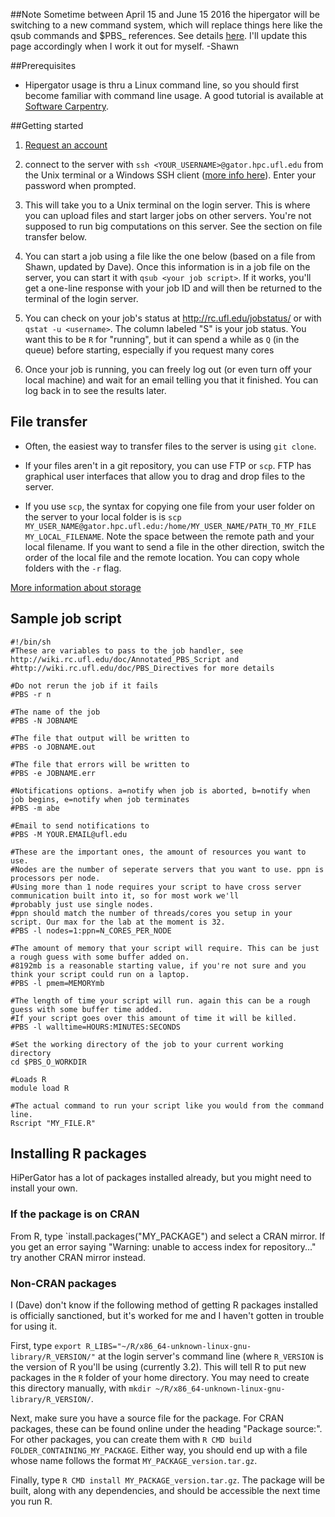 ##Note
Sometime between April 15 and June 15 2016 the hipergator will be switching to a new command system, which will replace things here like the qsub commands and $PBS_ references. See details [here](http://wiki.rc.ufl.edu/doc/PBS2SLURM_Command_Reference). I'll update this page accordingly when I work it out for myself. -Shawn

##Prerequisites
* Hipergator usage is thru a Linux command line, so you should first become familiar with command line usage. A good tutorial is available at [Software Carpentry](http://swcarpentry.github.io/shell-novice/02-create.html). 

##Getting started
1. [Request an account](http://www.rc.ufl.edu/help/account-request/)

2. connect to the server with `ssh <YOUR_USERNAME>@gator.hpc.ufl.edu` from the Unix terminal or a Windows SSH client ([more info here](http://wiki.hpc.ufl.edu/doc/Getting_Started)). Enter your password when prompted.

3. This will take you to a Unix terminal on the login server.  This is where you can upload files and start larger jobs on other servers. You're not supposed to run big computations on this server. See the section on file transfer below. 

4. You can start a job using a file like the one below (based on a file from Shawn, updated by Dave). Once this information is in a job file on the server, you can start it with `qsub <your job script>`. If it works, you'll get a one-line response with your job ID and will then be returned to the terminal of the login server.

5. You can check on your job's status at http://rc.ufl.edu/jobstatus/ or with `qstat -u <username>`. The column labeled "S" is your job status. You want this to be `R` for "running", but it can spend a while as `Q` (in the queue) before starting, especially if you request many cores

6. Once your job is running, you can freely log out (or even turn off your local machine) and wait for an email telling you that it finished.  You can log back in to see the results later.

## File transfer

* Often, the easiest way to transfer files to the server is using `git clone`.

* If your files aren't in a git repository, you can use FTP or `scp`.  FTP has graphical user interfaces that allow you to drag and drop files to the server.

* If you use `scp`, the syntax for copying one file from your user folder on the server to your local folder is is `scp MY_USER_NAME@gator.hpc.ufl.edu:/home/MY_USER_NAME/PATH_TO_MY_FILE MY_LOCAL_FILENAME`. Note the space between the remote path and your local filename. If you want to  send a file in the other direction, switch the order of the local file and the remote location.  You can copy whole folders with the `-r` flag.

[More information about storage](https://www.rc.ufl.edu/about/policies/storage/)


## Sample job script

```
#!/bin/sh
#These are variables to pass to the job handler, see http://wiki.rc.ufl.edu/doc/Annotated_PBS_Script and
#http://wiki.rc.ufl.edu/doc/PBS_Directives for more details

#Do not rerun the job if it fails
#PBS -r n

#The name of the job
#PBS -N JOBNAME

#The file that output will be written to
#PBS -o JOBNAME.out

#The file that errors will be written to
#PBS -e JOBNAME.err

#Notifications options. a=notify when job is aborted, b=notify when job begins, e=notify when job terminates
#PBS -m abe

#Email to send notifications to
#PBS -M YOUR.EMAIL@ufl.edu

#These are the important ones, the amount of resources you want to use.
#Nodes are the number of seperate servers that you want to use. ppn is processors per node.
#Using more than 1 node requires your script to have cross server communication built into it, so for most work we'll
#probably just use single nodes.
#ppn should match the number of threads/cores you setup in your script. Our max for the lab at the moment is 32.
#PBS -l nodes=1:ppn=N_CORES_PER_NODE

#The amount of memory that your script will require. This can be just a rough guess with some buffer added on.
#8192mb is a reasonable starting value, if you're not sure and you think your script could run on a laptop.
#PBS -l pmem=MEMORYmb

#The length of time your script will run. again this can be a rough guess with some buffer time added.
#If your script goes over this amount of time it will be killed. 
#PBS -l walltime=HOURS:MINUTES:SECONDS

#Set the working directory of the job to your current working directory
cd $PBS_O_WORKDIR

#Loads R
module load R

#The actual command to run your script like you would from the command line.
Rscript "MY_FILE.R"
```

## Installing R packages

HiPerGator has a lot of packages installed already, but you might need to install your own.

### If the package is on CRAN

From R, type `install.packages("MY_PACKAGE") and select a CRAN mirror.  If you get an error saying "Warning: unable to access index for repository..." try another CRAN mirror instead.

### Non-CRAN packages

I (Dave) don't know if the following method of getting R packages installed is officially sanctioned, but it's worked for me and I haven't gotten in trouble for using it.

First, type `export R_LIBS="~/R/x86_64-unknown-linux-gnu-library/R_VERSION/"` at the login server's command line (where `R_VERSION` is the version of R you'll be using (currently 3.2).  This will tell R to put new packages in the `R` folder of your home directory. You may need to create this directory manually, with `mkdir ~/R/x86_64-unknown-linux-gnu-library/R_VERSION/`.

Next, make sure you have a source file for the package.  For CRAN packages, these can be found online under the heading "Package source:".  For other packages, you can create them with `R CMD build FOLDER_CONTAINING_MY_PACKAGE`.  Either way, you should end up with a file whose name follows the format `MY_PACKAGE_version.tar.gz`.

Finally, type `R CMD install MY_PACKAGE_version.tar.gz`.  The package will be built, along with any dependencies, and should be accessible the next time you run R.